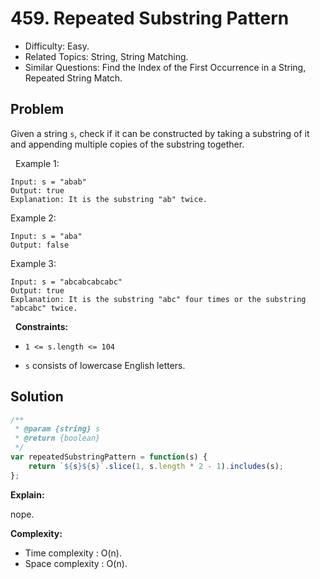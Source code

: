 # 459. Repeated Substring Pattern

- Difficulty: Easy.
- Related Topics: String, String Matching.
- Similar Questions: Find the Index of the First Occurrence in a String, Repeated String Match.

## Problem

Given a string `s`, check if it can be constructed by taking a substring of it and appending multiple copies of the substring together.

 
Example 1:

```
Input: s = "abab"
Output: true
Explanation: It is the substring "ab" twice.
```

Example 2:

```
Input: s = "aba"
Output: false
```

Example 3:

```
Input: s = "abcabcabcabc"
Output: true
Explanation: It is the substring "abc" four times or the substring "abcabc" twice.
```

 
**Constraints:**


	
- `1 <= s.length <= 104`
	
- `s` consists of lowercase English letters.



## Solution

```javascript
/**
 * @param {string} s
 * @return {boolean}
 */
var repeatedSubstringPattern = function(s) {
    return `${s}${s}`.slice(1, s.length * 2 - 1).includes(s);
};
```

**Explain:**

nope.

**Complexity:**

* Time complexity : O(n).
* Space complexity : O(n).
